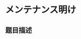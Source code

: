 # メンテナンス明け

## 题目描述

[problemUrl]: https://atcoder.jp/contests/dwango2016-prelims/tasks/dwango2016qual_c



